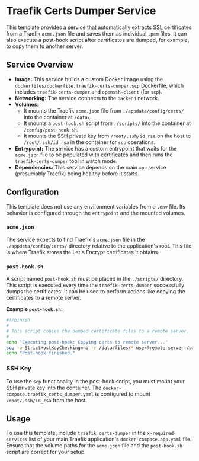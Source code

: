 # Traefik Certs Dumper Service

This template provides a service that automatically extracts SSL certificates from a Traefik `acme.json` file and saves them as individual `.pem` files. It can also execute a post-hook script after certificates are dumped, for example, to copy them to another server.

## Service Overview

- **Image:** This service builds a custom Docker image using the `dockerfiles/dockerfile.traefik-certs-dumper.scp` Dockerfile, which includes `traefik-certs-dumper` and `openssh-client` (for `scp`).
- **Networking:** The service connects to the `backend` network.
- **Volumes:**
    - It mounts the Traefik `acme.json` file from `./appdata/config/certs/` into the container at `/data/`.
    - It mounts a `post-hook.sh` script from `./scripts/` into the container at `/config/post-hook.sh`.
    - It mounts the SSH private key from `/root/.ssh/id_rsa` on the host to `/root/.ssh/id_rsa` in the container for `scp` operations.
- **Entrypoint:** The service has a custom entrypoint that waits for the `acme.json` file to be populated with certificates and then runs the `traefik-certs-dumper` tool in watch mode.
- **Dependencies:** This service depends on the main `app` service (presumably Traefik) being healthy before it starts.

## Configuration

This template does not use any environment variables from a `.env` file. Its behavior is configured through the `entrypoint` and the mounted volumes.

### `acme.json`

The service expects to find Traefik's `acme.json` file in the `./appdata/config/certs/` directory relative to the application's root. This file is where Traefik stores the Let's Encrypt certificates it obtains.

### `post-hook.sh`

A script named `post-hook.sh` must be placed in the `./scripts/` directory. This script is executed every time the `traefik-certs-dumper` successfully dumps the certificates. It can be used to perform actions like copying the certificates to a remote server.

**Example `post-hook.sh`:**

```bash
#!/bin/sh
#
# This script copies the dumped certificate files to a remote server.
#
echo "Executing post-hook: Copying certs to remote server..."
scp -o StrictHostKeyChecking=no -r /data/files/* user@remote-server:/path/to/certs/
echo "Post-hook finished."
```

### SSH Key

To use the `scp` functionality in the post-hook script, you must mount your SSH private key into the container. The `docker-compose.traefik_certs_dumper.yaml` is configured to mount `/root/.ssh/id_rsa` from the host.

## Usage

To use this template, include `traefik_certs-dumper` in the `x-required-services` list of your main Traefik application's `docker-compose.app.yaml` file. Ensure that the volume paths for the `acme.json` file and the `post-hook.sh` script are correct for your setup.
